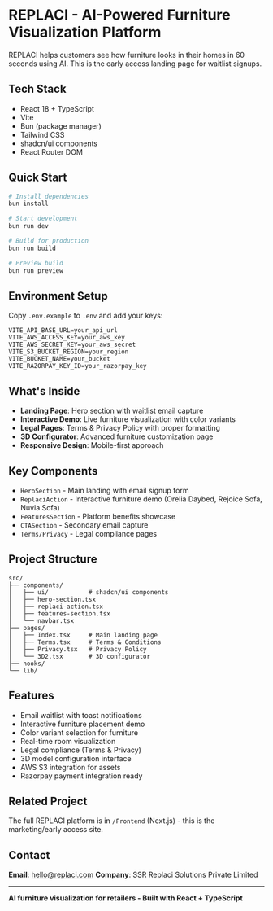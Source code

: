 # REPLACI - AI-Powered Furniture Visualization Platform

REPLACI helps customers see how furniture looks in their homes in 60 seconds using AI. This is the early access landing page for waitlist signups.

## Tech Stack

- React 18 + TypeScript
- Vite
- Bun (package manager)
- Tailwind CSS
- shadcn/ui components
- React Router DOM

## Quick Start

```bash
# Install dependencies
bun install

# Start development
bun run dev

# Build for production
bun run build

# Preview build
bun run preview
```

## Environment Setup

Copy `.env.example` to `.env` and add your keys:

```env
VITE_API_BASE_URL=your_api_url
VITE_AWS_ACCESS_KEY=your_aws_key
VITE_AWS_SECRET_KEY=your_aws_secret
VITE_S3_BUCKET_REGION=your_region
VITE_BUCKET_NAME=your_bucket
VITE_RAZORPAY_KEY_ID=your_razorpay_key
```

## What's Inside

- **Landing Page**: Hero section with waitlist email capture
- **Interactive Demo**: Live furniture visualization with color variants
- **Legal Pages**: Terms & Privacy Policy with proper formatting
- **3D Configurator**: Advanced furniture customization page
- **Responsive Design**: Mobile-first approach

## Key Components

- `HeroSection` - Main landing with email signup form
- `ReplaciAction` - Interactive furniture demo (Orelia Daybed, Rejoice Sofa, Nuvia Sofa)
- `FeaturesSection` - Platform benefits showcase
- `CTASection` - Secondary email capture
- `Terms/Privacy` - Legal compliance pages

## Project Structure

```
src/
├── components/
│   ├── ui/           # shadcn/ui components
│   ├── hero-section.tsx
│   ├── replaci-action.tsx
│   ├── features-section.tsx
│   └── navbar.tsx
├── pages/
│   ├── Index.tsx     # Main landing page
│   ├── Terms.tsx     # Terms & Conditions
│   ├── Privacy.tsx   # Privacy Policy
│   └── 3D2.tsx       # 3D configurator
├── hooks/
└── lib/
```

## Features

- Email waitlist with toast notifications
- Interactive furniture placement demo
- Color variant selection for furniture
- Real-time room visualization
- Legal compliance (Terms & Privacy)
- 3D model configuration interface
- AWS S3 integration for assets
- Razorpay payment integration ready

## Related Project

The full REPLACI platform is in `/Frontend` (Next.js) - this is the marketing/early access site.

## Contact

**Email**: hello@replaci.com
**Company**: SSR Replaci Solutions Private Limited

---

**AI furniture visualization for retailers - Built with React + TypeScript**